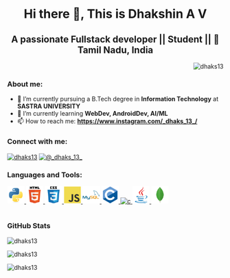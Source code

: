 <h1 align="center">Hi there 👋, This is Dhakshin A V</h1>
<h2 align="center">A passionate Fullstack developer || Student || 📍Tamil Nadu, India</h2>
<p align="right"> <img src="https://komarev.com/ghpvc/?username=dhaks13" alt="dhaks13" /> </p>
<h3 align="left">About me:</h3>
  
- 🏫 I’m currently pursuing a B.Tech degree in **Information Technology** at **SASTRA UNIVERSITY**
- 🌱 I’m currently learning **WebDev, AndroidDev, AI/ML**
- 📫 How to reach me: **https://www.instagram.com/_dhaks_13_/**
</p>
<h3 align="left">Connect with me:</h3>
<p align="left">
<a href="https://www.linkedin.com/in/dhaks13/" target="_blank"><img align="center" src="https://raw.githubusercontent.com/rahuldkjain/github-profile-readme-generator/master/src/images/icons/Social/linked-in-alt.svg" alt="dhaks13" height="30" width="40" /></a>
<a href="https://www.instagram.com/_dhaks_13_/" target="_blank"><img align="center" src="https://raw.githubusercontent.com/rahuldkjain/github-profile-readme-generator/master/src/images/icons/Social/instagram.svg" alt="@_dhaks_13_" height="30" width="40" /></a>
</p>
<h3 align="left">Languages and Tools:</h3>
<p align="left">
  <a href="https://www.python.org" target="_blank" rel="noreferrer"> <img src="https://raw.githubusercontent.com/devicons/devicon/master/icons/python/python-original.svg" alt="python" width="40" height="40"/>
  <a href="https://www.w3.org/html/" target="_blank" rel="noreferrer"> <img src="https://raw.githubusercontent.com/devicons/devicon/master/icons/html5/html5-original-wordmark.svg" alt="html5" width="40" height="40"/> </a> 
    <a href="https://www.w3schools.com/css/" target="_blank" rel="noreferrer"> <img src="https://raw.githubusercontent.com/devicons/devicon/master/icons/css3/css3-original-wordmark.svg" alt="css3" width="40" height="40"/> </a> 
    <a href="https://developer.mozilla.org/en-US/docs/Web/JavaScript" target="_blank" rel="noreferrer"> <img src="https://raw.githubusercontent.com/devicons/devicon/master/icons/javascript/javascript-original.svg" alt="javascript" width="40" height="40"/> </a> 
 <a href="https://www.mysql.com/" target="_blank" rel="noreferrer"> <img src="https://raw.githubusercontent.com/devicons/devicon/master/icons/mysql/mysql-original-wordmark.svg" alt="mysql" width="40" height="40"/> </a> 
 <a href="https://www.cprogramming.com/" target="_blank" rel="noreferrer"> <img src="https://raw.githubusercontent.com/devicons/devicon/master/icons/c/c-original.svg" alt="c" width="40" height="40"/> </a>
  <a href="https://www.w3schools.com/cpp/cpp_intro.asp" target="_blank" rel="noreferrer"> <img src="https://isocpp.org/assets/images/cpp_logo.png" alt="c" width="40" height="40"/> </a>
  <a href=https://docs.oracle.com/javase/tutorial/" target="_blank" rel="noreferrer"> <img src="https://raw.githubusercontent.com/devicons/devicon/master/icons/java/java-original.svg" alt="c" width="40" height="40"/> </a>
  <a href="https://www.mongodb.com/docs/manual/tutorial/" target="_blank" rel="noreferrer"> <img src="https://raw.githubusercontent.com/devicons/devicon/master/icons/mongodb/mongodb-original.svg" alt="c" width="40" height="40"/> </a>
<br>
<br>
<h3>GitHub Stats</h3>
<p><img src="https://myreadme.vercel.app/api/embed/Dhaks13?panels=userstatistics,toplanguages,commitgraph,toprepositories" alt="dhaks13" /></p>
<p> <img src="https://github-profile-trophy.vercel.app/?username=dhaks13" alt="dhaks13" /></p>
<p ><img src="https://github-readme-streak-stats.herokuapp.com/?user=dhaks13&" alt="dhaks13" /></p>
